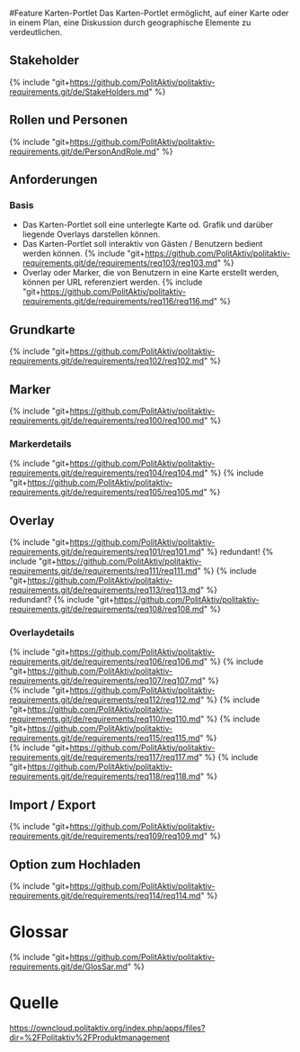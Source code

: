 #Feature Karten-Portlet
Das Karten-Portlet ermöglicht, auf einer Karte oder in einem Plan, eine Diskussion durch geographische Elemente zu verdeutlichen.

## Stakeholder
{% include "git+https://github.com/PolitAktiv/politaktiv-requirements.git/de/StakeHolders.md" %}

## Rollen und Personen
{% include "git+https://github.com/PolitAktiv/politaktiv-requirements.git/de/PersonAndRole.md" %}

## Anforderungen

### Basis
* Das Karten-Portlet soll eine unterlegte Karte od. Grafik und darüber liegende Overlays darstellen können.
* Das Karten-Portlet soll interaktiv von Gästen / Benutzern bedient werden können.
  {% include "git+https://github.com/PolitAktiv/politaktiv-requirements.git/de/requirements/req103/req103.md" %}
* Overlay oder Marker, die von Benutzern in eine Karte erstellt werden, können per URL referenziert werden.
{% include "git+https://github.com/PolitAktiv/politaktiv-requirements.git/de/requirements/req116/req116.md" %} 

## Grundkarte
{% include "git+https://github.com/PolitAktiv/politaktiv-requirements.git/de/requirements/req102/req102.md" %} 

## Marker
{% include "git+https://github.com/PolitAktiv/politaktiv-requirements.git/de/requirements/req100/req100.md" %}

### Markerdetails
{% include "git+https://github.com/PolitAktiv/politaktiv-requirements.git/de/requirements/req104/req104.md" %} 
{% include "git+https://github.com/PolitAktiv/politaktiv-requirements.git/de/requirements/req105/req105.md" %} 

## Overlay
{% include "git+https://github.com/PolitAktiv/politaktiv-requirements.git/de/requirements/req101/req101.md" %} 
redundant! {% include "git+https://github.com/PolitAktiv/politaktiv-requirements.git/de/requirements/req111/req111.md" %} 
{% include "git+https://github.com/PolitAktiv/politaktiv-requirements.git/de/requirements/req113/req113.md" %}  
redundant? {% include "git+https://github.com/PolitAktiv/politaktiv-requirements.git/de/requirements/req108/req108.md" %} 

### Overlaydetails
{% include "git+https://github.com/PolitAktiv/politaktiv-requirements.git/de/requirements/req106/req106.md" %} 
{% include "git+https://github.com/PolitAktiv/politaktiv-requirements.git/de/requirements/req107/req107.md" %}  
{% include "git+https://github.com/PolitAktiv/politaktiv-requirements.git/de/requirements/req112/req112.md" %} 
{% include "git+https://github.com/PolitAktiv/politaktiv-requirements.git/de/requirements/req110/req110.md" %} 
{% include "git+https://github.com/PolitAktiv/politaktiv-requirements.git/de/requirements/req115/req115.md" %}  
{% include "git+https://github.com/PolitAktiv/politaktiv-requirements.git/de/requirements/req117/req117.md" %} 
{% include "git+https://github.com/PolitAktiv/politaktiv-requirements.git/de/requirements/req118/req118.md" %}  

## Import / Export
{% include "git+https://github.com/PolitAktiv/politaktiv-requirements.git/de/requirements/req109/req109.md" %} 

## Option zum Hochladen
{% include "git+https://github.com/PolitAktiv/politaktiv-requirements.git/de/requirements/req114/req114.md" %} 

# Glossar
{% include "git+https://github.com/PolitAktiv/politaktiv-requirements.git/de/GlosSar.md" %}

# Quelle
https://owncloud.politaktiv.org/index.php/apps/files?dir=%2FPolitaktiv%2FProduktmanagement